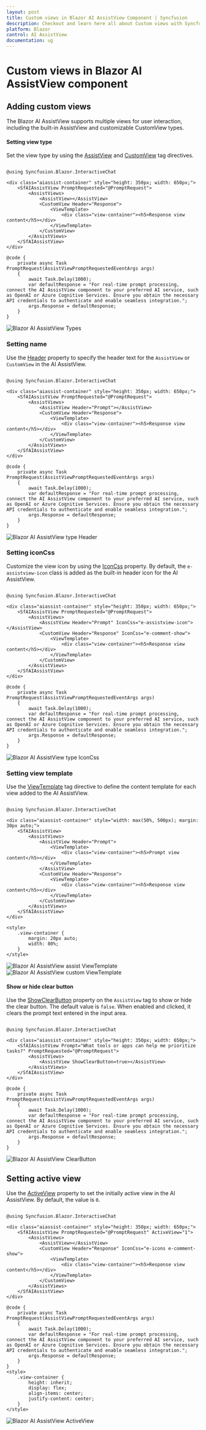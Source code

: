 ```yaml
---
layout: post
title: Custom views in Blazor AI AssistView Component | Syncfusion
description: Checkout and learn here all about Custom views with Syncfusion Blazor AI AssistView component in Blazor Server App and Blazor WebAssembly App.
platform: Blazor
control: AI AssistView
documentation: ug
---
```


# Custom views in Blazor AI AssistView component

## Adding custom views

The Blazor AI AssistView supports multiple views for user interaction, including the built-in AssistView and customizable CustomView types.

#### Setting view type

Set the view type by using the [AssistView](https://help.syncfusion.com/cr/blazor/Syncfusion.Blazor.InteractiveChat.AssistView.html) and [CustomView](https://help.syncfusion.com/cr/blazor/Syncfusion.Blazor.InteractiveChat.CustomView.html) tag directives.

```cshtml

@using Syncfusion.Blazor.InteractiveChat

<div class="aiassist-container" style="height: 350px; width: 650px;">
    <SfAIAssistView PromptRequested="@PromptRequest">
        <AssistViews>
            <AssistView></AssistView>
            <CustomView Header="Response">
                <ViewTemplate>
                    <div class="view-container"><h5>Response view content</h5></div>
                </ViewTemplate>
            </CustomView>
        </AssistViews>
    </SfAIAssistView>
</div>

@code {
    private async Task PromptRequest(AssistViewPromptRequestedEventArgs args)
    {
        await Task.Delay(1000);
        var defaultResponse = "For real-time prompt processing, connect the AI AssistView component to your preferred AI service, such as OpenAI or Azure Cognitive Services. Ensure you obtain the necessary API credentials to authenticate and enable seamless integration.";
        args.Response = defaultResponse;
    }
}

```

![Blazor AI AssistView Types](./images/ai-assistview-type.png)

### Setting name

Use the [Header](https://help.syncfusion.com/cr/blazor/Syncfusion.Blazor.InteractiveChat.AssistView.html#Syncfusion_Blazor_InteractiveChat_AssistView_Header) property to specify the header text for the `AssistView` or `CustomView` in the AI AssistView.

```cshtml

@using Syncfusion.Blazor.InteractiveChat

<div class="aiassist-container" style="height: 350px; width: 650px;">
    <SfAIAssistView PromptRequested="@PromptRequest">
        <AssistViews>
            <AssistView Header="Prompt"></AssistView>
            <CustomView Header="Response">
                <ViewTemplate>
                    <div class="view-container"><h5>Response view content</h5></div>
                </ViewTemplate>
            </CustomView>
        </AssistViews>
    </SfAIAssistView>
</div>

@code {
    private async Task PromptRequest(AssistViewPromptRequestedEventArgs args)
    {
        await Task.Delay(1000);
        var defaultResponse = "For real-time prompt processing, connect the AI AssistView component to your preferred AI service, such as OpenAI or Azure Cognitive Services. Ensure you obtain the necessary API credentials to authenticate and enable seamless integration.";
        args.Response = defaultResponse;
    }
}

```

![Blazor AI AssistView type Header](./images/ai-assistview-type-header.png)

### Setting iconCss

Customize the view icon by using the [IconCss](https://help.syncfusion.com/cr/blazor/Syncfusion.Blazor.InteractiveChat.AssistView.html#Syncfusion_Blazor_InteractiveChat_AssistView_IconCss) property. By default, the `e-assistview-icon` class is added as the built-in header icon for the AI AssistView.

```cshtml

@using Syncfusion.Blazor.InteractiveChat

<div class="aiassist-container" style="height: 350px; width: 650px;">
    <SfAIAssistView PromptRequested="@PromptRequest">
        <AssistViews>
            <AssistView Header="Prompt" IconCss="e-assistview-icon"></AssistView>
            <CustomView Header="Response" IconCss="e-comment-show">
                <ViewTemplate>
                    <div class="view-container"><h5>Response view content</h5></div>
                </ViewTemplate>
            </CustomView>
        </AssistViews>
    </SfAIAssistView>
</div>

@code {
    private async Task PromptRequest(AssistViewPromptRequestedEventArgs args)
    {
        await Task.Delay(1000);
        var defaultResponse = "For real-time prompt processing, connect the AI AssistView component to your preferred AI service, such as OpenAI or Azure Cognitive Services. Ensure you obtain the necessary API credentials to authenticate and enable seamless integration.";
        args.Response = defaultResponse;
    }
}

```

![Blazor AI AssistView type IconCss](./images/ai-assistview-type-icon.png)

### Setting view template 

Use the [ViewTemplate](https://help.syncfusion.com/cr/blazor/Syncfusion.Blazor.InteractiveChat.AssistView.html#Syncfusion_Blazor_InteractiveChat_AssistView_ViewTemplate) tag directive to define the content template for each view added to the AI AssistView.

```cshtml

@using Syncfusion.Blazor.InteractiveChat

<div class="aiassist-container" style="width: max(50%, 500px); margin: 30px auto;">
    <SfAIAssistView>
        <AssistViews>
            <AssistView Header="Prompt">
                <ViewTemplate>
                    <div class="view-container"><h5>Prompt view content</h5></div>
                </ViewTemplate>
            </AssistView>
            <CustomView Header="Response">
                <ViewTemplate>
                    <div class="view-container"><h5>Response view content</h5></div>
                </ViewTemplate>
            </CustomView>
        </AssistViews>
    </SfAIAssistView>
</div>

<style>
    .view-container {
        margin: 20px auto;
        width: 80%;
    }
</style>

```

![Blazor AI AssistView assist ViewTemplate](./images/ai-assistview-prompt-template.png)
![Blazor AI AssistView custom ViewTemplate](./images/ai-assistview-response-template.png)

#### Show or hide clear button

Use the [ShowClearButton](https://help.syncfusion.com/cr/blazor/Syncfusion.Blazor.InteractiveChat.AssistView.html#Syncfusion_Blazor_InteractiveChat_AssistView_ShowClearButton) property on the `AssistView` tag to show or hide the clear button. The default value is `false`. When enabled and clicked, it clears the prompt text entered in the input area.

```cshtml

@using Syncfusion.Blazor.InteractiveChat

<div class="aiassist-container" style="height: 350px; width: 650px;">
    <SfAIAssistView Prompt="What tools or apps can help me prioritize tasks?" PromptRequested="@PromptRequest">
        <AssistViews>
            <AssistView ShowClearButton=true></AssistView>
        </AssistViews>
    </SfAIAssistView>
</div>

@code {
    private async Task PromptRequest(AssistViewPromptRequestedEventArgs args)
    {
        await Task.Delay(1000);
        var defaultResponse = "For real-time prompt processing, connect the AI AssistView component to your preferred AI service, such as OpenAI or Azure Cognitive Services. Ensure you obtain the necessary API credentials to authenticate and enable seamless integration.";
        args.Response = defaultResponse;
    }
}

```

![Blazor AI AssistView ClearButton](./images/ai-assistview-clear-btn.png)

## Setting active view

Use the [ActiveView](https://help.syncfusion.com/cr/blazor/Syncfusion.Blazor.InteractiveChat.SfAIAssistView.html#Syncfusion_Blazor_InteractiveChat_SfAIAssistView_ActiveView) property to set the initially active view in the AI AssistView. By default, the value is `0`.

```cshtml

@using Syncfusion.Blazor.InteractiveChat

<div class="aiassist-container" style="height: 350px; width: 650px;">
    <SfAIAssistView PromptRequested="@PromptRequest" ActiveView="1">
        <AssistViews>
            <AssistView></AssistView>
            <CustomView Header="Response" IconCss="e-icons e-comment-show">
                <ViewTemplate>
                    <div class="view-container"><h5>Response view content</h5></div>
                </ViewTemplate>
            </CustomView>
        </AssistViews>
    </SfAIAssistView>
</div>

@code {
    private async Task PromptRequest(AssistViewPromptRequestedEventArgs args)
    {
        await Task.Delay(1000);
        var defaultResponse = "For real-time prompt processing, connect the AI AssistView component to your preferred AI service, such as OpenAI or Azure Cognitive Services. Ensure you obtain the necessary API credentials to authenticate and enable seamless integration.";
        args.Response = defaultResponse;
    }
}
<style>
    .view-container {
        height: inherit;
        display: flex;
        align-items: center;
        justify-content: center;
    }
</style>

```

![Blazor AI AssistView ActiveView](./images/ai-assistview-activeview.png)